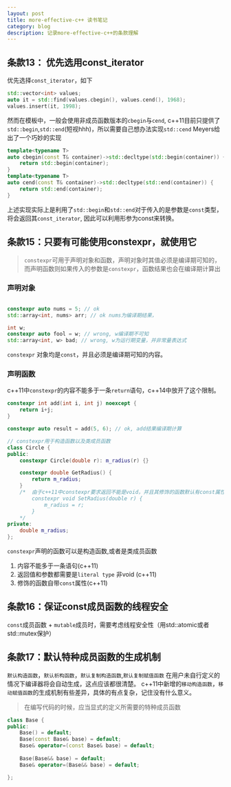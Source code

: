 ```yaml
---
layout: post
title: more-effective-c++ 读书笔记
category: blog
description: 记录more-effective-c++的条款理解
---
```


## 条款13： 优先选用const_iterator
优先选择`const_iterator`，如下
```c++
std::vector<int> values;
auto it = std::find(values.cbegin(), values.cend(), 1968);
values.insert(it, 1998);
```
 
 然而在模板中，一般会使用非成员函数版本的`cbegin`与`cend`, c++11目前只提供了`std::begin`,`std::end`(短视hhh)，所以需要自己想办法实现`std::cend`
 Meyers给出了一个巧妙的实现
```c++
template<typename T>
auto cbegin(const T& container)->std::decltype(std::begin(container)) {
	return std::begin(container);
}
template<typename T>
auto cend(const T& container)->std::decltype(std::end(container)) {
	return std::end(container);
}
```
上述实现实际上是利用了`std::begin`和`std::end`对于传入的是参数是`const`类型，将会返回其`const_iterator`, 因此可以利用形参为const来转换。


## 条款15：只要有可能使用constexpr，就使用它

> `constexpr`可用于声明对象和函数，声明对象时其值必须是编译期可知的，而声明函数则如果传入的参数是`constexpr`，函数结果也会在编译期计算出

### 声明对象
```c++

constexpr auto nums = 5; // ok
std::array<int, nums> arr; // ok nums为编译期结果，

int w;
constexpr auto fool = w; // wrong, w编译期不可知
std::array<int, w> bad; // wrong, w为运行期变量，并非常量表达式

```
`constexpr` 对象均是`const`，并且必须是编译期可知的内容。

### 声明函数

c++11中`constexpr`的内容不能多于一条`return`语句，c++14中放开了这个限制。
```c++
constexpr int add(int i, int j) noexcept {
	return i+j;
}

constexpr auto result = add(5, 6); // ok, add结果编译期计算

// constexpr用于构造函数以及类成员函数
class Circle {
public:
	constexpr Circle(double r): m_radius(r) {}

	constexpr double GetRadius() {
		return m_radius;
	}
	/*	由于c++11中constexpr要求返回不能是void，并且其修饰的函数默认有const属性，因此SetRadius不能是constexpr,c++14中没有这两个限制。
		constexpr void SetRadius(double r) {
			m_radius = r;
		}
	*/
private:
	double m_radius;
};
```
`constexpr`声明的函数可以是构造函数,或者是类成员函数

1. 内容不能多于一条语句(c++11)
2. 返回值和参数都需要是`literal type` 非void (c++11)
3. 修饰的函数自带`const`属性(c++11)



## 条款16：保证const成员函数的线程安全
`const`成员函数 + `mutable`成员时，需要考虑线程安全性（用std::atomic或者std::mutex保护）



## 条款17：默认特种成员函数的生成机制
`默认构造函数`，`默认析构函数`，`默认复制构造函数`,`默认复制赋值函数` 在用户未自行定义的情况下编译器将会自动生成，这点应该都很清楚。
c++11中新增的`移动构造函数`，`移动赋值函数`的生成机制有些差异，具体的有点复杂，记住没有什么意义。

>在编写代码的时候，应当显式的定义所需要的特种成员函数

```c++
class Base {
public:
	Base() = default;
	Base(const Base& base) = default;
	Base& operator=(const Base& base) = default;
	
	Base(Base&& base) = default;
	Base& operator=(Base&& base) = default;

};
```